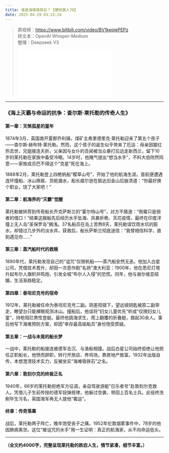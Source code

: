 ```yaml
---
title: 谁是海难吸铁石？【硬核狠人70】
date: 2025-04-29 03:22:24
---
```


> 原视频：https://www.bilibili.com/video/BV1kepjePEPz<br>转文本：OpenAI Whisper-Medium<br>整理：Deepseek V3
>
> <iframe src="//player.bilibili.com/player.html?bvid=BV1kepjePEPz&autoplay=0" scrolling="no" border="0" frameborder="no" framespacing="0" allowfullscreen="true"></iframe>

---

### **《海上灭霸与命运的抗争：查尔斯·莱托勒的传奇人生》**  

#### **第一章：天煞孤星的童年**  
1874年3月，英国南开夏郡乔利镇，煤矿主弗里德里克·莱托勒迎来了第五个孩子——查尔斯·赫布特·莱托勒。然而，这个孩子的诞生似乎带来了厄运：母亲因猩红热去世，兄姐接连夭折，父亲因与女仆的丑闻被当众暴打后远走新西兰，留下10岁的莱托勒在家族中备受冷眼。14岁时，他赌气提出“想当水手”，不料大伯欣然同意——家族成员巴不得这个“克星”死在海上。  

1888年2月，莱托勒登上四桅帆船“樱草山号”，开始了他的航海生涯。首航便遭遇连环撞船、冰山擦肩、货舱漏水，船长威尔逊在抵达旧金山后崩溃道：“你最好换个职业，饶了大家吧！”  

#### **第二章：航海界的“灭霸”觉醒**  
莱托勒被转荐到传奇船长乔克萨斯兰的“霍尔特山号”，对方不屑道：“倒霉只是弱者的借口！”结果这艘船先后经历水手坠海、风暴折桅、天花疫情，最终在印度洋撞上无人岛“圣保罗岛”搁浅。37名船员在岛上苦熬8天，莱托勒误饮雨水坑的脏水，却错过几步外的淡水井。获救后，船长萨斯兰彻底迷信：“我曾相信科学，直到遇见你……”  

#### **第三章：蒸汽船时代的救赎**  
1890年代，莱托勒发现自己的“诅咒”仅限帆船——蒸汽船安然无恙。他加入白星公司，凭借技术晋升，却因一次恶作剧“名扬”澳大利亚：1900年，他在悉尼灯塔升起布尔人旗帜并鸣炮，引发全城“布尔人入侵”的恐慌。同年，他与谢尔维亚结婚，生活渐趋稳定。  

#### **第四章：泰坦尼克号的宿命**  
1912年，莱托勒被任命为泰坦尼克号二副。阴差阳错下，望远镜钥匙被原二副带走，瞭望台只能裸眼观测冰山。撞船后，他误将“妇女儿童优先”听成“仅限妇女儿童”，持枪阻拦男性登艇。最终他跳海求生，爬上翻覆的折叠艇，救起30余人。事后他写下海难预防方案，却因“幸存最高级船员”身份饱受质疑。  

#### **第五章：一战与未竟的船长梦**  
一战中，莱托勒的船接连被德军击沉、与渔船相撞。战后白星公司始终拒绝让他担任正职船长，他愤而辞职，转行开旅店、养鸡场，靠房地产致富。1932年出版自传，本想澄清技术实力，反被坐实“海难吸铁石”之名。  

#### **第六章：敦刻尔克的终极正名**  
1940年，66岁的莱托勒拒绝军方征调，亲自驾驶游艇“日乐者号”赴敦刻尔克救人。凭借儿子生前传授的德军投弹规律，他躲过空袭，带回上百名士兵。此役终洗刷毕生污名，英国海军再无人提他“霉运”。  

#### **终章：传奇落幕**  
战后，莱托勒两子阵亡，晚年饱受丧子之痛。1952年伦敦烟雾事件中，78岁的他因肺病离世。这位“被诅咒的水手”用一生证明：真正的航海家，从不向命运低头。  

---  
**（全文约4000字，完整呈现莱托勒的跌宕人生，情节紧凑，细节丰富。）**